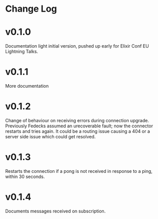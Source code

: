 # Change Log

# v0.1.0

Documentation light initial version, pushed up early for Elixir Conf EU Lightning Talks.

# v0.1.1

More documentation 

# v0.1.2

Change of behaviour on receiving errors during connection upgrade. Previously Fedecks assumed an urecoverable fault; now the connector restarts and tries again. It could be a routing issue causing a 404 or a server side issue which could get resolved.


# v0.1.3

Restarts the connection if a pong is not received in response to a ping, within 30 seconds.

# v0.1.4

Documents messages received on subscription.
